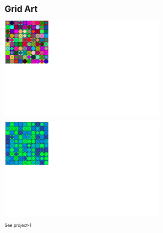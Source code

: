 # Grid Art


![](project-1/images-of-generated-art/lecture-sketch-1-unedited.png)


![](project-1/images-of-generated-art/first-sketch-2.png)


See project-1